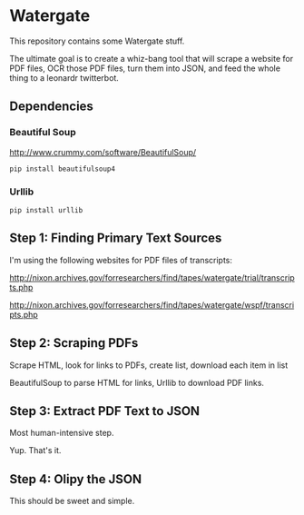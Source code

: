 # Watergate

This repository contains some Watergate stuff.

The ultimate goal is to create a whiz-bang tool
that will scrape a website for PDF files,
OCR those PDF files, turn them into JSON,
and feed the whole thing to a leonardr twitterbot.

## Dependencies

### Beautiful Soup

http://www.crummy.com/software/BeautifulSoup/

```
pip install beautifulsoup4
```

### Urllib

```
pip install urllib
```

## Step 1: Finding Primary Text Sources

I'm using the following websites for PDF files of transcripts:

http://nixon.archives.gov/forresearchers/find/tapes/watergate/trial/transcripts.php

http://nixon.archives.gov/forresearchers/find/tapes/watergate/wspf/transcripts.php

## Step 2: Scraping PDFs

Scrape HTML, look for links to PDFs, create list, download each item in list

BeautifulSoup to parse HTML for links, Urllib to download PDF links.

## Step 3: Extract PDF Text to JSON

Most human-intensive step.

Yup. That's it.

## Step 4: Olipy the JSON

This should be sweet and simple.

